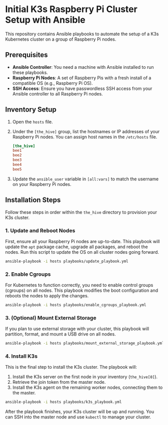 # Initial K3s Raspberry Pi Cluster Setup with Ansible

This repository contains Ansible playbooks to automate the setup of a K3s Kubernetes cluster on a group of Raspberry Pi nodes.

## Prerequisites

*   **Ansible Controller**: You need a machine with Ansible installed to run these playbooks.
*   **Raspberry Pi Nodes**: A set of Raspberry Pis with a fresh install of a compatible OS (e.g., Raspberry Pi OS).
*   **SSH Access**: Ensure you have passwordless SSH access from your Ansible controller to all Raspberry Pi nodes.

## Inventory Setup

1.  Open the `hosts` file.
2.  Under the `[the_hive]` group, list the hostnames or IP addresses of your Raspberry Pi nodes. You can assign host names in the `/etc/hosts` file.

    ```ini
    [the_hive]
    bee1
    bee2
    bee3
    bee4
    bee5
    ```
3.  Update the `ansible_user` variable in `[all:vars]` to match the username on your Raspberry Pi nodes.

## Installation Steps

Follow these steps in order within the `the_hive` directory to provision your K3s cluster.

### 1. Update and Reboot Nodes

First, ensure all your Raspberry Pi nodes are up-to-date. This playbook will update the `apt` package cache, upgrade all packages, and reboot the nodes. Run this script to update the OS on all cluster nodes going forward.

```bash
ansible-playbook -i hosts playbooks/update_playbook.yml
```

### 2. Enable Cgroups

For Kubernetes to function correctly, you need to enable control groups (cgroups) on all nodes. This playbook modifies the boot configuration and reboots the nodes to apply the changes.

```bash
ansible-playbook -i hosts playbooks/enable_cgroups_playbook.yml
```

### 3. (Optional) Mount External Storage

If you plan to use external storage with your cluster, this playbook will partition, format, and mount a USB drive on all nodes.

```bash
ansible-playbook -i hosts playbooks/mount_external_storage_playbook.yml
```

### 4. Install K3s

This is the final step to install the K3s cluster. The playbook will:
1.  Install the K3s server on the first node in your inventory (`the_hive[0]`).
2.  Retrieve the join token from the master node.
3.  Install the K3s agent on the remaining worker nodes, connecting them to the master.

```bash
ansible-playbook -i hosts playbooks/k3s_playbook.yml
```

After the playbook finishes, your K3s cluster will be up and running. You can SSH into the master node and use `kubectl` to manage your cluster.
